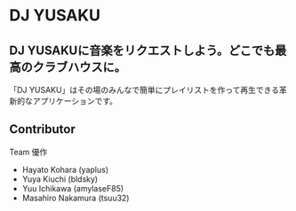 # DJ YUSAKU

## DJ YUSAKUに音楽をリクエストしよう。どこでも最高のクラブハウスに。

「DJ YUSAKU」はその場のみんなで簡単にプレイリストを作って再生できる革新的なアプリケーションです。  

## Contributor
Team 優作
- Hayato Kohara (yaplus)
- Yuya Kiuchi (bldsky)
- Yuu Ichikawa (amylaseF85)
- Masahiro Nakamura (tsuu32)
